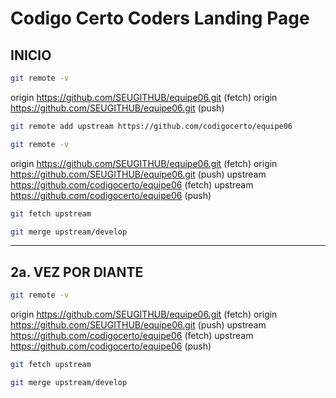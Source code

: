 # Codigo Certo Coders Landing Page


## INICIO

```bash
git remote -v
```

origin  https://github.com/SEUGITHUB/equipe06.git (fetch)
origin  https://github.com/SEUGITHUB/equipe06.git (push)

```bash
git remote add upstream https://github.com/codigocerto/equipe06
```

```bash
git remote -v
```
origin  https://github.com/SEUGITHUB/equipe06.git (fetch)
origin  https://github.com/SEUGITHUB/equipe06.git (push)
upstream        https://github.com/codigocerto/equipe06 (fetch)
upstream        https://github.com/codigocerto/equipe06 (push)

```bash
git fetch upstream
```

```bash
git merge upstream/develop
```

---

## 2a. VEZ POR DIANTE

```bash
git remote -v
```

origin  https://github.com/SEUGITHUB/equipe06.git (fetch)
origin  https://github.com/SEUGITHUB/equipe06.git (push)
upstream        https://github.com/codigocerto/equipe06 (fetch)
upstream        https://github.com/codigocerto/equipe06 (push)

```bash
git fetch upstream
```

```bash
git merge upstream/develop
```
